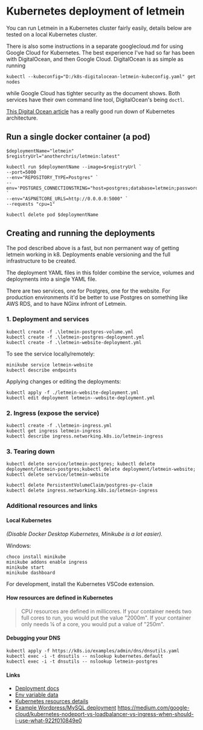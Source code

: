 [1]: https://www.digitalocean.com/community/tutorials/an-introduction-to-kubernetes

# Kubernetes deployment of letmein

You can run Letmein in a Kubernetes cluster fairly easily, details below are tested on a local Kubernetes cluster.

There is also some instructions in a separate googlecloud.md for using Google Cloud for Kubernetes. The best experience I've had so far has been with DigitalOcean, and then Google Cloud. DigitalOcean is as simple as running

```
kubectl --kubeconfig="D:/k8s-digitalocean-letmein-kubeconfig.yaml" get nodes
```

while Google Cloud has tighter security as the document shows. Both services have their own command line tool, DigitalOcean's being `doctl`.

[This Digital Ocean article][1] has a really good run down of Kubernetes architecture.

## Run a single docker container (a pod)

```
$deploymentName="letmein"
$registryUrl="anotherchris/letmein:latest"

kubectl run $deploymentName --image=$registryUrl `
--port=5000 `
--env="REPOSITORY_TYPE=Postgres" `
--env='POSTGRES_CONNECTIONSTRING="host=postgres;database=letmein;password=letmein123;username=letmein"' `
--env="ASPNETCORE_URLS=http://0.0.0.0:5000" `
--requests "cpu=1"

kubectl delete pod $deploymentName
```

## Creating and running the deployments

The pod described above is a fast, but non permanent way of getting letmein working in k8. Deployments enable versioning and the full infrastructure to be created. 

The deployment YAML files in this folder combine the service, volumes and deployments into a single YAML file.

There are two services, one for Postgres, one for the website. For production environments it'd be better to use Postgres on something like AWS RDS, and to have NGinx infront of Letmein.

### 1. Deployment and services
```
kubectl create -f .\letmein-postgres-volume.yml
kubectl create -f .\letmein-postgres-deployment.yml
kubectl create -f .\letmein-website-deployment.yml
```

To see the service locally/remotely:
```
minikube service letmein-website
kubectl describe endpoints 
```

Applying changes or editing the deployments:

```
kubectl apply -f ./letmein-website-deployment.yml
kubectl edit deployment letmein--website-deployment.yml
```

### 2. Ingress (expose the service)
```
kubectl create -f .\letmein-ingress.yml
kubectl get ingress letmein-ingress
kubectl describe ingress.networking.k8s.io/letmein-ingress
```

### 3. Tearing down
```
kubectl delete service/letmein-postgres; kubectl delete deployment/letmein-postgres;kubectl delete deployment/letmein-website; kubectl delete service/letmein-website

kubectl delete PersistentVolumeClaim/postgres-pv-claim
kubectl delete ingress.networking.k8s.io/letmein-ingress
```

### Additional resources and links

#### Local Kubernetes
*(Disable Docker Desktop Kubernetes, Minikube is a lot easier).*

Windows:
```
choco install minikube
minikube addons enable ingress
minikube start
minikube dashboard
```

For development, install the Kubernetes VSCode extension.

#### How resources are defined in Kubernetes

> CPU resources are defined in millicores. If your container needs two full cores to run, 
you would put the value "2000m". If your container only needs ¼ of a core, you would 
put a value of "250m".


#### Debugging your DNS

```
kubectl apply -f https://k8s.io/examples/admin/dns/dnsutils.yaml
kubectl exec -i -t dnsutils -- nslookup kubernetes.default
kubectl exec -i -t dnsutils -- nslookup letmein-postgres
```

#### Links

- [Deployment docs](https://kubernetes.io/docs/concepts/workloads/controllers/deployment/)
- [Env variable data](https://kubernetes.io/docs/tasks/inject-data-application/)
- [Kubernetes resources details](https://cloud.google.com/blog/products/containers-kubernetes/kubernetes-best-practices-resource-requests-and-limits)
- [Example Wordpress/MySQL deployment](https://kubernetes.io/docs/tutorials/stateful-application/mysql-wordpress-persistent-volume/)
https://medium.com/google-cloud/kubernetes-nodeport-vs-loadbalancer-vs-ingress-when-should-i-use-what-922f010849e0
